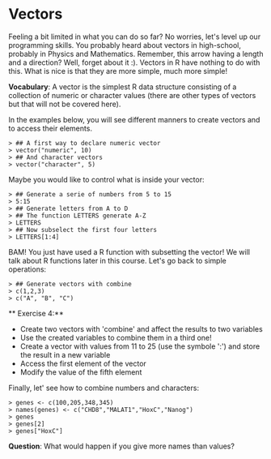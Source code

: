 # Vectors

 Feeling a bit limited in what you can do so far? No worries, let's level up our programming skills. You probably heard about vectors in high-school, probably in Physics and Mathematics. Remember, this arrow having a length and a direction? Well, forget about it :). Vectors in R have nothing to do with this. What is nice is that they are more simple, much more simple!

**Vocabulary**: A vector is the simplest R data structure consisting of a collection of numeric or character values (there are other types of vectors but that will not be covered here).

In the examples below, you will see different manners to create vectors and to access their elements.


```
> ## A first way to declare numeric vector
> vector("numeric", 10)
> ## And character vectors
> vector("character", 5)
```

Maybe you would like to control what is inside your vector:


```
> ## Generate a serie of numbers from 5 to 15
> 5:15
> ## Generate letters from A to D
> ## The function LETTERS generate A-Z
> LETTERS
> ## Now subselect the first four letters
> LETTERS[1:4]
```

BAM! You just have used a R function with subsetting the vector! We will talk about R functions later in this course. Let's go back to simple operations:


```
> ## Generate vectors with combine
> c(1,2,3)
> c("A", "B", "C")
```

** Exercise 4:**

  + Create two vectors with 'combine' and affect the results to two variables
  + Use the created variables to combine them in a third one!
  + Create a vector with values from 11 to 25 (use the symbole ':') and store the result in a new variable
  + Access the first element of the vector
  + Modify the value of the fifth element


Finally, let' see how to combine numbers and characters:


```
> genes <- c(100,205,348,345)
> names(genes) <- c("CHD8","MALAT1","HoxC","Nanog")
> genes
> genes[2]
> genes["HoxC"]
```

**Question**: What would happen if you give more names than values?
